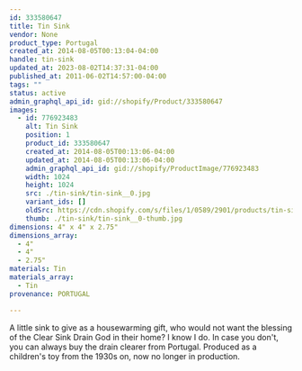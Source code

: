 ```yaml
---
id: 333580647
title: Tin Sink
vendor: None
product_type: Portugal
created_at: 2014-08-05T00:13:04-04:00
handle: tin-sink
updated_at: 2023-08-02T14:37:31-04:00
published_at: 2011-06-02T14:57:00-04:00
tags: ""
status: active
admin_graphql_api_id: gid://shopify/Product/333580647
images:
  - id: 776923483
    alt: Tin Sink
    position: 1
    product_id: 333580647
    created_at: 2014-08-05T00:13:06-04:00
    updated_at: 2014-08-05T00:13:06-04:00
    admin_graphql_api_id: gid://shopify/ProductImage/776923483
    width: 1024
    height: 1024
    src: ./tin-sink/tin-sink__0.jpg
    variant_ids: []
    oldSrc: https://cdn.shopify.com/s/files/1/0589/2901/products/tin-sink.jpeg?v=1407211986
    thumb: ./tin-sink/tin-sink__0-thumb.jpg
dimensions: 4" x 4" x 2.75"
dimensions_array:
  - 4"
  - 4"
  - 2.75"
materials: Tin
materials_array:
  - Tin
provenance: PORTUGAL

---
```


A little sink to give as a housewarming gift, who would not want the blessing of the Clear Sink Drain God in their home? I know I do. In case you don't, you can always buy the drain clearer from Portugal. Produced as a children's toy from the 1930s on, now no longer in production.